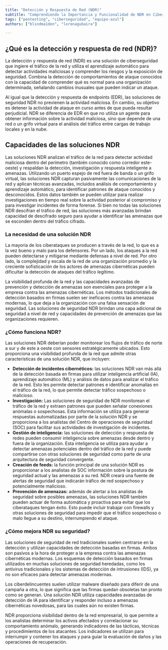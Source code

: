 ```yaml
---
title: "Detección y Respuesta de Red (NDR)"
subtitle: "Comprendiendo la Importancia y Funcionalidad de NDR en Ciberseguridad"
tags: ["pentesting", "ciberseguridad", "equipo-azul"]
authors: ["blindma1den", "lorenagubaira"]

---
```


## ¿Qué es la detección y respuesta de red (NDR)?

La detección y respuesta de red (NDR) es una solución de ciberseguridad que ingiere el tráfico de la red y utiliza el aprendizaje automático para detectar actividades maliciosas y comprender los riesgos y la exposición de seguridad. Combina la detección de comportamientos de ataque conocidos con la capacidad de comprender qué es normal para una organización determinada, señalando cambios inusuales que pueden indicar un ataque.

Al igual que la detección y respuesta de endpoints (EDR), las soluciones de seguridad NDR no previenen la actividad maliciosa. En cambio, su objetivo es detener la actividad de ataque en curso antes de que pueda resultar perjudicial. NDR se diferencia de EDR en que no utiliza un agente para obtener información sobre la actividad maliciosa, sino que depende de una red o un grifo virtual para el análisis del tráfico entre cargas de trabajo locales y en la nube.

## Capacidades de las soluciones NDR

Las soluciones NDR analizan el tráfico de la red para detectar actividad maliciosa dentro del perímetro (también conocido como corredor este-oeste) y respaldan la detección, investigación y respuesta inteligente a amenazas. Utilizando un puerto espejo de red fuera de banda o un grifo virtual, las soluciones NDR capturan pasivamente las comunicaciones de la red y aplican técnicas avanzadas, incluidos análisis de comportamiento y aprendizaje automático, para identificar patrones de ataque conocidos y desconocidos. Estos datos también se pueden utilizar para realizar investigaciones en tiempo real sobre la actividad posterior al compromiso y para investigar incidentes de forma forense. Si bien no todas las soluciones NDR descifran el tráfico de red, las soluciones más avanzadas brindan capacidad de descifrado seguro para ayudar a identificar las amenazas que se esconden dentro del tráfico cifrado.

### La necesidad de una solución NDR

La mayoría de los ciberataques se producen a través de la red, lo que es a la vez bueno y malo para los defensores. Por un lado, los ataques a la red pueden detectarse y mitigarse mediante defensas a nivel de red. Por otro lado, la complejidad y escala de la red de una organización promedio y la creciente sofisticación de los actores de amenazas cibernéticas pueden dificultar la detección de ataques del tráfico legítimo.

La visibilidad profunda de la red y las capacidades avanzadas de prevención y detección de amenazas son esenciales para proteger a la empresa contra las amenazas cibernéticas. Los métodos tradicionales de detección basados ​​en firmas suelen ser ineficaces contra las amenazas modernas, lo que deja a la organización con una falsa sensación de seguridad. Las soluciones de seguridad NDR brindan una capa adicional de seguridad a nivel de red y capacidades de prevención de amenazas que las organizaciones requieren.

### ¿Cómo funciona NDR?

Las soluciones NDR deberían poder monitorear los flujos de tráfico de norte a sur y de este a oeste con sensores estratégicamente ubicados. Esto proporciona una visibilidad profunda de la red que admite otras características de una solución NDR, que incluyen:

- **Detección de incidentes cibernéticos:** las soluciones NDR van más allá de la detección basada en firmas para utilizar inteligencia artificial (IA), aprendizaje automático (ML) y análisis de datos para analizar el tráfico de la red. Esto les permite detectar patrones e identificar anomalías en el tráfico de la red, lo que permite detectar tráfico sospechoso o malicioso.
- **Investigación:** Las soluciones de seguridad de NDR monitorean el tráfico de la red y extraen patrones que pueden señalar conexiones anómalas o sospechosas. Esta información se utiliza para generar respuestas automatizadas por parte de la solución NDR y se proporciona a los analistas del Centro de operaciones de seguridad (SOC) para facilitar sus actividades de investigación de incidentes.
- **Gestión de inteligencia:** las soluciones de detección y respuesta de redes pueden consumir inteligencia sobre amenazas desde dentro y fuera de la organización. Esta inteligencia se utiliza para ayudar a detectar amenazas potenciales dentro del tráfico de la red y puede compartirse con otras soluciones de seguridad como parte de una arquitectura de seguridad convergente.
- **Creación de feeds:** la función principal de una solución NDR es proporcionar a los analistas de SOC información sobre la postura de seguridad actual y las amenazas a su red. NDR creará una fuente de alertas de seguridad que indicarán tráfico de red sospechoso y potencialmente malicioso.
- **Prevención de amenazas:** además de alertar a los analistas de seguridad sobre posibles amenazas, las soluciones NDR también pueden actuar de forma automática y proactiva para evitar que los ciberataques tengan éxito. Esto puede incluir trabajar con firewalls y otras soluciones de seguridad para impedir que el tráfico sospechoso o malo llegue a su destino, interrumpiendo el ataque.

### ¿Cómo mejora NDR su seguridad?

Las soluciones de seguridad de red tradicionales suelen centrarse en la detección y utilizan capacidades de detección basadas en firmas. Ambos son pasivos a la hora de proteger a la empresa contra las amenazas cibernéticas modernas. Los esquemas de detección basados ​​en firmas utilizados en muchas soluciones de seguridad heredadas, como los antivirus tradicionales y los sistemas de detección de intrusiones (IDS), ya no son eficaces para detectar amenazas modernas.

Los ciberdelincuentes suelen utilizar malware diseñado para diferir de una campaña a otra, lo que significa que las firmas quedan obsoletas tan pronto como se generan. Una solución NDR utiliza capacidades avanzadas de detección de IA para identificar y responder incluso a amenazas cibernéticas novedosas, para las cuales aún no existen firmas.

NDR proporciona visibilidad dentro de la red empresarial, lo que permite a los analistas determinar los activos afectados y correlacionar su comportamiento anómalo, generando indicadores de las tácticas, técnicas y procedimientos de los atacantes. Los indicadores se utilizan para interrumpir y contener los ataques y para guiar la evaluación de daños y las operaciones de recuperación.
